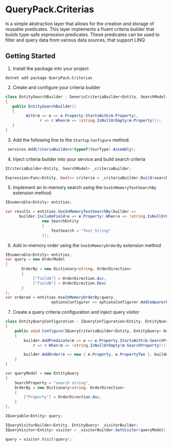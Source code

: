 # QueryPack.Criterias
Is a simple abstraction layer that allows for the creation and storage of reusable predicates. This layer implements a fluent criteria builder that builds type-safe expression predicates. These predicates can be used to filter and query data from various data sources, that support LINQ 

## Getting Started
1. Install the package into your project
```
dotnet add package QueryPack.Criterias
```
2. Create and configure your criteria builder

```c#
class EntitySearchBuilder : GenericCriteriaBuilder<Entity, SearchModel>
{
   public EntitySearchBuilder()
   {
         With(m => e => e.Property.StartsWith(m.Property),
               r => r.When(m => !string.IsNullOrEmpty(m.Property)));
   }
}
```

3. Add the following line to the `Startup`  `Configure` method.

```c#
 services.AddCriteriaBuilders(typeof(YourType).Assembly);
```
4. Inject criteria builder into your service and build search criteria
```c#
ICriteriaBuilder<Entity, SearchModel> _criteriaBuilder;

Expression<Func<Entity, bool>> criteria = _criteriaBuilder.Build(searchModel);
```
5. Implement an in-memory search using the `UseInMemoryTextSearchBy` extension method.
```c#
IEnumerable<Entity> entities;

var results = entities.UseInMemoryTextSearchBy(builder => 
      builder.IncludeField(e => e.Property).When(e => !string.IsNullOrEmpty(e.Property)), 
                new SearchEntity
                {
                    TextSearch = "Test String"
                });
```
6. Add in-memory order using the `UseInMemoryOrderBy` extension method
```c#
IEnumerable<Entity> entities;
var query = new OrderModel
{
       OrderBy = new Dictionary<string, OrderDirection>
       {
            ["fieldA"] = OrderDirection.Asc,
            ["fieldB"] = OrderDirection.Desc
       }
};
var ordered = entities.UseInMemoryOrderBy(query,
                    optionsConfigurer => optionsConfigurer.AddComparerFactory(new EnumNameComparerFactory()));
```
7. Create a query criteria configuration and inject query visitor
```c#
class EntityQueryConfiguration : IQueryConfiguration<Entity, EntityQuery>
{
    public void Configure(IQueryCriteriaBuilder<Entity, EntityQuery> builder)
    {
        builder.AddPredicate(m => e => e.Property.StartsWith(m.SearchProperty),
            r => r.When(m => !string.IsNullOrEmpty(m.SearchProperty)));

        builder.AddOrder(e => new { e.Property, e.PropertyTwo }, builder => builder.From(e => e.OrderBy));
    }
}

var queryModel = new EntityQuery
{
    SearchProperty = "search string",
    OrderBy = new Dictionary<string, OrderDirection>
    {
        ["Property"] = OrderDirection.Asc,
    }
};

IQueryable<Entity> query;

IQueryVisitorBuilder<Entity, EntityQuery> _visitorBuilder;
IQueryVisitor<Entity> visitor = _visitorBuilder.GetVisitor(queryModel);

query = visitor.Visit(query);